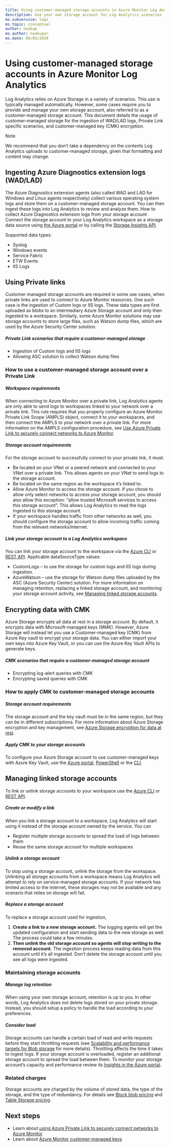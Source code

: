 ```yaml
---
title: Using customer-managed storage accounts in Azure Monitor Log Analytics
description: Use your own storage account for Log Analytics scenarios
ms.subservice: logs
ms.topic: conceptual
author: noakup
ms.author: noakuper
ms.date: 09/03/2020
---
```


# Using customer-managed storage accounts in Azure Monitor Log Analytics

Log Analytics relies on Azure Storage in a variety of scenarios. This use is typically managed automatically. However, some cases require you to provide and manage your own storage account, also referred to as a customer-managed storage account. This document details the usage of customer-managed storage for the ingestion of WAD/LAD logs, Private Link specific scenarios, and customer-managed key (CMK) encryption. 

> [!NOTE]
> We recommend that you don’t take a dependency on the contents Log Analytics uploads to customer-managed storage, given that formatting and content may change.

## Ingesting Azure Diagnostics extension logs (WAD/LAD)
The Azure Diagnostics extension agents (also called WAD and LAD for Windows and Linux agents respectively) collect various operating system logs and store them on a customer-managed storage account. You can then ingest these logs into Log Analytics to review and analyze them.
How to collect Azure Diagnostics extension logs from your storage account
Connect the storage account to your Log Analytics workspace as a storage data source using [the Azure portal](./diagnostics-extension-logs.md#collect-logs-from-azure-storage) or by calling the [Storage Insights API](/rest/api/loganalytics/connectedsources/storage%20insights/createorupdate).

Supported data types:
* Syslog
* Windows events
* Service Fabric
* ETW Events
* IIS Logs

## Using Private links
Customer managed storage accounts are required in some use cases, when private links are used to connect to Azure Monitor resources. One such case is the ingestion of Custom logs or IIS logs. These data types are first uploaded as blobs to an intermediary Azure Storage account and only then ingested to a workspace. Similarly, some Azure Monitor solutions may use storage accounts to store large files, such as Watson dump files, which are used by the Azure Security Center solution. 

##### Private Link scenarios that require a customer-managed storage
* Ingestion of Custom logs and IIS logs
* Allowing ASC solution to collect Watson dump files

### How to use a customer-managed storage account over a Private Link
##### Workspace requirements
When connecting to Azure Monitor over a private link, Log Analytics agents are only able to send logs to workspaces linked to your network over a private link. This rule requires that you properly configure an Azure Monitor Private Link Scope (AMPLS) object, connect it to your workspaces, and then connect the AMPLS to your network over a private link. For more information on the AMPLS configuration procedure, see [Use Azure Private Link to securely connect networks to Azure Monitor](./private-link-security.md). 
##### Storage account requirements
For the storage account to successfully connect to your private link, it must:
* Be located on your VNet or a peered network and connected to your VNet over a private link. This allows agents on your VNet to send logs to the storage account.
* Be located on the same region as the workspace it’s linked to.
* Allow Azure Monitor to access the storage account. If you chose to allow only select networks to access your storage account, you should also allow this exception: “allow trusted Microsoft services to access this storage account”. This allows Log Analytics to read the logs ingested to this storage account.
* If your workspace handles traffic from other networks as well, you should configure the storage account to allow incoming traffic coming from the relevant networks/internet.

##### Link your storage account to a Log Analytics workspace
You can link your storage account to the workspace via the [Azure CLI](/cli/azure/monitor/log-analytics/workspace/linked-storage) or [REST API](/rest/api/loganalytics/linkedstorageaccounts). 
Applicable dataSourceType values:
* CustomLogs – to use the storage for custom logs and IIS logs during ingestion.
* AzureWatson – use the storage for Watson dump files uploaded by the ASC (Azure Security Center) solution. 
For more information on managing retention, replacing a linked storage account, and monitoring your storage account activity, see [Managing linked storage accounts](#managing-linked-storage-accounts). 

## Encrypting data with CMK
Azure Storage encrypts all data at rest in a storage account. By default, it encrypts data with Microsoft-managed keys (MMK). However, Azure Storage will instead let you use a Customer-managed key (CMK) from Azure Key vault to encrypt your storage data. You can either import your own keys into Azure Key Vault, or you can use the Azure Key Vault APIs to generate keys.
##### CMK scenarios that require a customer-managed storage account
* Encrypting log-alert queries with CMK
* Encrypting saved queries with CMK

### How to apply CMK to customer-managed storage accounts
##### Storage account requirements
The storage account and the key vault must be in the same region, but they can be in different subscriptions. For more information about Azure Storage encryption and key management, see [Azure Storage encryption for data at rest](../../storage/common/storage-service-encryption.md).

##### Apply CMK to your storage accounts
To configure your Azure Storage account to use customer-managed keys with Azure Key Vault, use the [Azure portal](../../storage/common/customer-managed-keys-configure-key-vault.md?toc=%2fazure%2fstorage%2fblobs%2ftoc.json), [PowerShell](../../storage/common/customer-managed-keys-configure-key-vault.md?toc=%2fazure%2fstorage%2fblobs%2ftoc.json) or the [CLI](../../storage/common/customer-managed-keys-configure-key-vault.md?toc=%2fazure%2fstorage%2fblobs%2ftoc.json). 

## Managing linked storage accounts

To link or unlink storage accounts to your workspace use the [Azure CLI](/cli/azure/monitor/log-analytics/workspace/linked-storage) or [REST API](/rest/api/loganalytics/linkedstorageaccounts).

##### Create or modify a link
When you link a storage account to a workspace, Log Analytics will start using it instead of the storage account owned by the service. You can 
* Register multiple storage accounts to spread the load of logs between them
* Reuse the same storage account for multiple workspaces

##### Unlink a storage account
To stop using a storage account, unlink the storage from the workspace. 
Unlinking all storage accounts from a workspace means Log Analytics will attempt to rely on service-managed storage accounts. If your network has limited access to the internet, these storages may not be available and any scenario that relies on storage will fail.

##### Replace a storage account
To replace a storage account used for ingestion,
1.	**Create a link to a new storage account.** The logging agents will get the updated configuration and start sending data to the new storage as well. The process could take a few minutes.
2.	**Then unlink the old storage account so agents will stop writing to the removed account.** The ingestion process keeps reading data from this account until it’s all ingested. Don’t delete the storage account until you see all logs were ingested.

### Maintaining storage accounts
##### Manage log retention
When using your own storage account, retention is up to you. In other words, Log Analytics does not delete logs stored on your private storage. Instead, you should setup a policy to handle the load according to your preferences.

##### Consider load
Storage accounts can handle a certain load of read and write requests before they start throttling requests (see [Scalability and performance targets for Blob storage](../../storage/common/scalability-targets-standard-account.md) for more details). Throttling affects the time it takes to ingest logs. If your storage account is overloaded, register an additional storage account to spread the load between them. To monitor your storage account’s capacity and performance review its [Insights in the Azure portal]( https://docs.microsoft.com/azure/azure-monitor/insights/storage-insights-overview).

### Related charges
Storage accounts are charged by the volume of stored data, the type of the storage, and the type of redundancy. For details see [Block blob pricing](https://azure.microsoft.com/pricing/details/storage/blobs) and [Table Storage pricing](https://azure.microsoft.com/pricing/details/storage/tables).


## Next steps

- Learn about [using Azure Private Link to securely connect networks to Azure Monitor](private-link-security.md)
- Learn about [Azure Monitor customer-managed keys](customer-managed-keys.md)
